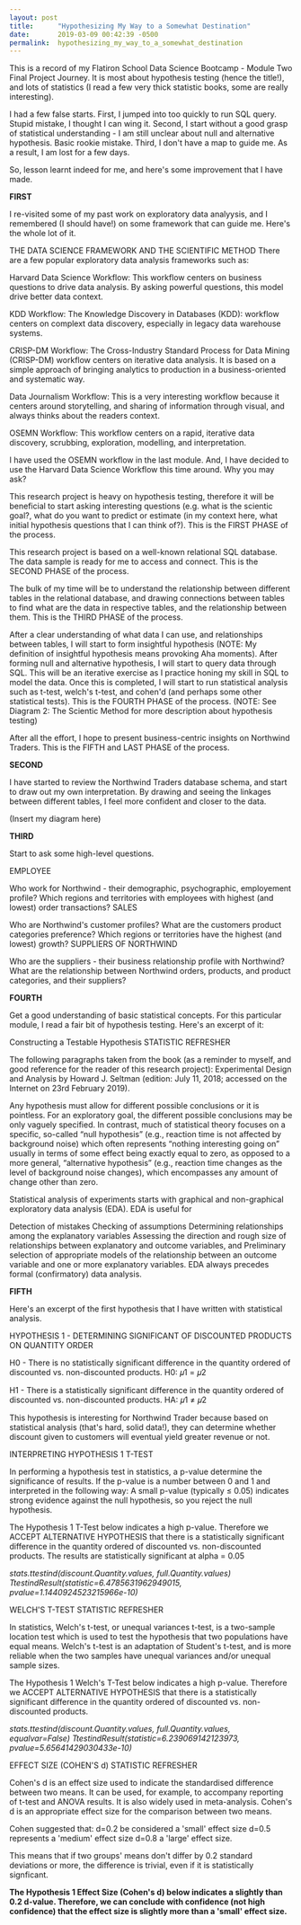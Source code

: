 ```yaml
---
layout: post
title:      "Hypothesizing My Way to a Somewhat Destination"
date:       2019-03-09 00:42:39 -0500
permalink:  hypothesizing_my_way_to_a_somewhat_destination
---
```



This is a record of my Flatiron School Data Science Bootcamp - Module Two Final Project Journey. It is most about hypothesis testing (hence the title!), and  lots of statistics (I read a few very thick statistic books, some are really interesting). 

I had a few false starts. 
First, I jumped into too quickly to run SQL query. Stupid mistake, I thought I can wing it. 
Second, I start without a good grasp of statistical understanding - I am still unclear about null and alternative hypothesis. Basic rookie mistake. 
Third, I don't have a map to guide me. As a result, I am lost for a few days.

So, lesson learnt indeed for me, and here's some improvement that I have made.

**FIRST**

I re-visited some of my past work on exploratory data analyysis, and I remembered (I should have!) on some framework that can guide me. Here's the whole lot of it.

THE DATA SCIENCE FRAMEWORK AND THE SCIENTIFIC METHOD
There are a few popular exploratory data analysis frameworks such as:

Harvard Data Science Workflow: This workflow centers on business questions to drive data analysis. By asking powerful questions, this model drive better data context.

KDD Workflow: The Knowledge Discovery in Databases (KDD): workflow centers on complext data discovery, especially in legacy data warehouse systems.

CRISP-DM Workflow: The Cross-Industry Standard Process for Data Mining (CRISP-DM) workflow centers on iterative data analysis. It is based on a simple approach of bringing analytics to production in a business-oriented and systematic way.

Data Journalism Workflow: This is a very interesting workflow because it centers around storytelling, and sharing of information through visual, and always thinks about the readers context.

OSEMN Workflow: This workflow centers on a rapid, iterative data discovery, scrubbing, exploration, modelling, and interpretation.

I have used the OSEMN workflow in the last module. And, I have decided to use the Harvard Data Science Workflow this time around. Why you may ask?

This research project is heavy on hypothesis testing, therefore it will be beneficial to start asking interesting questions (e.g. what is the scientic goal?, what do you want to predict or estimate (in my context here, what initial hypothesis questions that I can think of?). This is the FIRST PHASE of the process.

This research project is based on a well-known relational SQL database. The data sample is ready for me to access and connect. This is the SECOND PHASE of the process.

The bulk of my time will be to understand the relationship between different tables in the relational database, and drawing connections between tables to find what are the data in respective tables, and the relationship between them. This is the THIRD PHASE of the process.

After a clear understanding of what data I can use, and relationships between tables, I will start to form insightful hypothesis (NOTE: My definition of insightful hypothesis means provoking Aha moments). After forming null and alternative hypothesis, I will start to query data through SQL. This will be an iterative exercise as I practice honing my skill in SQL to model the data. Once this is completed, I will start to run statistical analysis such as t-test, welch's t-test, and cohen'd (and perhaps some other statistical tests). This is the FOURTH PHASE of the process. (NOTE: See Diagram 2: The Scientic Method for more description about hypothesis testing)

After all the effort, I hope to present business-centric insights on Northwind Traders. This is the FIFTH and LAST PHASE of the process.


**SECOND**

I have started to review the Northwind Traders database schema, and start to draw out my own interpretation. By drawing and seeing the linkages between different tables, I feel more confident and closer to the data. 

(Insert my diagram here)

**THIRD**

Start to ask some high-level questions.

EMPLOYEE

Who work for Northwind - their demographic, psychographic, employement profile?
Which regions and territories with employees with highest (and lowest) order transactions?
SALES

Who are Northwind's customer profiles?
What are the customers product categories preference?
Which regions or territories have the highest (and lowest) growth?
SUPPLIERS OF NORTHWIND

Who are the suppliers - their business relationship profile with Northwind?
What are the relationship between Northwind orders, products, and product categories, and their suppliers?


**FOURTH**

Get a good understanding of basic statistical concepts. For this particular module, I read a fair bit of hypothesis testing.  Here's an excerpt of it:

Constructing a Testable Hypothesis
STATISTIC REFRESHER

The following paragraphs taken from the book (as a reminder to myself, and good reference for the reader of this research project): Experimental Design and Analysis by Howard J. Seltman (edition: July 11, 2018; accessed on the Internet on 23rd February 2019).

Any hypothesis must allow for different possible conclusions or it is pointless. For an exploratory goal, the different possible conclusions may be only vaguely specified. In contrast, much of statistical theory focuses on a specific, so-called “null hypothesis” (e.g., reaction time is not affected by background noise) which often represents “nothing interesting going on” usually in terms of some effect being exactly equal to zero, as opposed to a more general, “alternative hypothesis” (e.g., reaction time changes as the level of background noise changes), which encompasses any amount of change other than zero.

Statistical analysis of experiments starts with graphical and non-graphical exploratory data analysis (EDA). EDA is useful for

Detection of mistakes
Checking of assumptions
Determining relationships among the explanatory variables
Assessing the direction and rough size of relationships between explanatory and outcome variables, and
Preliminary selection of appropriate models of the relationship between an outcome variable and one or more explanatory variables.
EDA always precedes formal (confirmatory) data analysis.

**FIFTH**

Here's an excerpt of the first hypothesis that I have written with statistical analysis.


HYPOTHESIS 1 - DETERMINING SIGNIFICANT OF DISCOUNTED PRODUCTS ON QUANTITY ORDER

H0 - There is no statistically significant difference in the quantity ordered of discounted vs. non-discounted products. 
H0:  𝜇1  =  𝜇2  

H1 - There is a statistically significant difference in the quantity ordered of discounted vs. non-discounted products. 
HA:  𝜇1   ≠   𝜇2 

This hypothesis is interesting for Northwind Trader because based on statistical analysis (that's hard, solid data!), they can determine whether discount given to customers will eventual yield greater revenue or not.

INTERPRETING HYPOTHESIS 1 T-TEST

In performing a hypothesis test in statistics, a p-value determine the significance of results. If the p-value is a number between 0 and 1 and interpreted in the following way: A small p-value (typically ≤ 0.05) indicates strong evidence against the null hypothesis, so you reject the null hypothesis.

The Hypothesis 1 T-Test below indicates a high p-value. Therefore we ACCEPT ALTERNATIVE HYPOTHESIS that there is a statistically significant difference in the quantity ordered of discounted vs. non-discounted products. The results are statistically significant at alpha = 0.05

*stats.ttestind(discount.Quantity.values, full.Quantity.values)
TtestindResult(statistic=6.4785631962949015, pvalue=1.1440924523215966e-10)*

WELCH'S T-TEST
STATISTIC REFRESHER

In statistics, Welch's t-test, or unequal variances t-test, is a two-sample location test which is used to test the hypothesis that two populations have equal means. Welch's t-test is an adaptation of Student's t-test, and is more reliable when the two samples have unequal variances and/or unequal sample sizes.

The Hypothesis 1 Welch's T-Test below indicates a high p-value. Therefore we ACCEPT ALTERNATIVE HYPOTHESIS that there is a statistically significant difference in the quantity ordered of discounted vs. non-discounted products.

*stats.ttestind(discount.Quantity.values, full.Quantity.values, equalvar=False)
TtestindResult(statistic=6.239069142123973, pvalue=5.65641429030433e-10)*

EFFECT SIZE (COHEN'S d)
STATISTIC REFRESHER

Cohen's d is an effect size used to indicate the standardised difference between two means. It can be used, for example, to accompany reporting of t-test and ANOVA results. It is also widely used in meta-analysis. Cohen's d is an appropriate effect size for the comparison between two means.

Cohen suggested that: 
d=0.2 be considered a 'small' effect size 
d=0.5 represents a 'medium' effect size 
d=0.8 a 'large' effect size.

This means that if two groups' means don't differ by 0.2 standard deviations or more, the difference is trivial, even if it is statistically signficant.

**The Hypothesis 1 Effect Size (Cohen's d) below indicates a slightly than 0.2 d-value. Therefore, we can conclude with confidence (not high confidence) that the effect size is slightly more than a 'small' effect size.**


